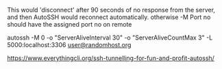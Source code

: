 This would 'disconnect' after 90 seconds of no response from the server, and then AutoSSH would reconnect automatically.
otherwise -M Port no should have the assigned port no on remote

autossh -M 0 -o "ServerAliveInterval 30" -o "ServerAliveCountMax 3" -L 5000:localhost:3306 user@randomhost.org

https://www.everythingcli.org/ssh-tunnelling-for-fun-and-profit-autossh/

